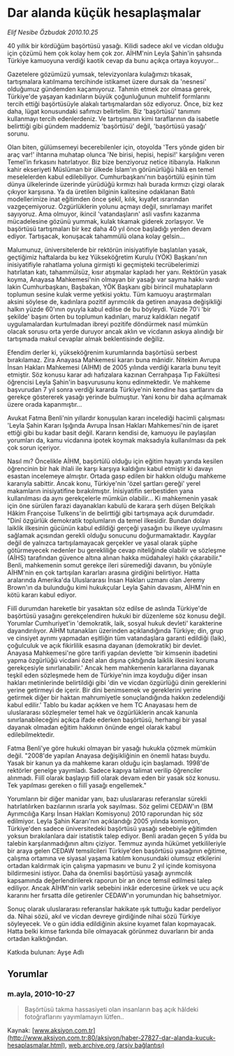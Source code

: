 # Dar alanda küçük hesaplaşmalar

*Elif Nesibe Özbudak 2010.10.25*

<font class="agenda2NewsSpot">
 40 yıllık bir kördüğüm başörtüsü yasağı. Kilidi sadece akıl ve vicdan olduğu için çözümü hem çok kolay hem çok zor. AİHM'nin Leyla Şahin'in şahsında Türkiye
 <span>
 </span>
 kamuoyuna verdiği kaotik cevap da bunu açıkça ortaya koyuyor…
</font>
<font class="newsDetail">
 <p>
  <p class="MsoNormal">
   Gazetelere gözümüzü yumsak, televizyonlara kulağımızı tıkasak, tartışmalara katılmama tercihinde istikamet üzere dursak da 'nesnesi' olduğumuz gündemden kaçamıyoruz. Tahmin etmek zor olmasa gerek, Türkiye'de yaşayan kadınların büyük çoğunluğunun muhtelif formlarını tercih ettiği başörtüsüyle alakalı tartışmalardan söz ediyoruz.
   <span>
   </span>
   Önce, biz kez daha, lügat konusundaki safımızı belirtelim. Biz 'başörtüsü' tanımını kullanmayı tercih edenlerdeniz. Ve tartışmanın kimi taraflarının da isabetle belirttiği gibi gündem maddemiz 'başörtüsü' değil, 'başörtüsü yasağı' sorunu.
  </p>
  <p class="MsoNormal">
   Olan biten, gülümsemeyi becerebilenler için, otoyolda 'Ters yönde giden bir araç var!' ihtarına muhatap olunca 'Ne birisi, hepisi, hepisi!' karşılığını veren Temel'in fırkasını hatırlatıyor. Biz bize benziyoruz netice itibarıyla. Halkının kahir ekseriyeti Müslüman bir ülkede İslam'ın görünürlüğü hâlâ en temel meselelerden kabul edilebiliyor. Cumhurbaşkanı'nın başörtülü eşinin tüm dünya ülkelerinde üzerinde yürüdüğü kırmızı halı burada kırmızı çizgi olarak çıkıyor karşısına. Ya da üretilen bilginin kalitesine odaklanan Batılı modellerimize inat eğitimden önce şekil, kılık, kıyafet ısrarından vazgeçemiyoruz. Özgürlüklerin yolunu açmayı değil, sınırlamayı marifet sayıyoruz. Ama olmuyor, ikincil 'vatandaşların' asli vasfını kazanma mücadelesine gözünü yummak, kulak tıkamak giderek zorlaşıyor. Ve başörtüsü tartışmaları bir kez daha 40 yıl önce başladığı yerden devam ediyor. Tartışacak, konuşacak tahammülü olana kolay gelsin...
  </p>
  <p class="MsoNormal">
   Malumunuz, üniversitelerde bir rektörün inisiyatifiyle başlatılan yasak, geçtiğimiz haftalarda bu kez Yükseköğretim Kurulu (YÖK) Başkanı'nın inisiyatifiyle rahatlama yoluna girmişti ki geçmişteki tecrübelerimizi hatırlatan katı, tahammülsüz, kısır atışmalar kapladı her yanı. Rektörün yasak koyma, Anayasa Mahkemesi'nin olmayan bir yasağı var sayma hakkı vardı lakin Cumhurbaşkanı, Başbakan, YÖK Başkanı gibi birincil muhatapların toplumun sesine kulak verme yetkisi yoktu. Tüm kamuoyu araştırmaları aksini söylese de, kadınlara pozitif ayrımcılık da getiren anayasa değişikliği halkın yüzde 60'ının oyuyla kabul edilse de bu böyleydi. Yüzde 70'i 'bir şekilde' başını örten bu toplumun kadınları, maruz kaldıkları negatif uygulamalardan kurtulmadan ibreyi pozitife döndürmek nasıl mümkün olacak sorusu orta yerde duruyor ancak aklın ve vicdanın askıya alındığı bir tartışmada makul cevaplar almak beklentisinde değiliz.
  </p>
  <p class="MsoNormal">
   Efendim derler ki, yükseköğrenim kurumlarında başörtüsü serbest bırakılamaz. Zira Anayasa Mahkemesi kararı buna mânidir. Nitekim Avrupa İnsan Hakları Mahkemesi (AİHM) de 2005 yılında verdiği kararla bunu teyit etmiştir. Söz konusu karar adı hafızalara kazınan Cerrahpaşa Tıp Fakültesi öğrencisi Leyla Şahin'in başvurusunu konu edinmektedir. Ve mahkeme başvurudan 7 yıl sonra verdiği kararda Türkiye'nin kendine has şartlarını da gerekçe göstererek yasağı yerinde bulmuştur. Yani konu bir daha açılmamak üzere orada kapanmıştır…
  </p>
  <p class="MsoNormal">
   Avukat Fatma Benli'nin yıllardır konuşulan kararı incelediği hacimli çalışması 'Leyla Şahin Kararı Işığında Avrupa İnsan Hakları Mahkemesi'nin de işaret ettiği gibi bu kadar basit değil. Kararın kendisi de, kamuoyu ile paylaşılan yorumları da, kamu vicdanına ipotek koymak maksadıyla kullanılması da pek çok sorun içeriyor.
  </p>
  <p class="MsoNormal">
   Nasıl mı? Öncelikle AİHM, başörtülü olduğu için eğitim hayatı yarıda kesilen öğrencinin bir hak ihlali ile karşı karşıya kaldığını kabul etmiştir ki davayı esastan incelemeye almıştır. Ortada gasp edilen bir hakkın olduğu mahkeme kararıyla sabittir. Ancak konu, Türkiye'nin 'özel şartları gereği' yerel makamların inisiyatifine bırakılmıştır. İnisiyatifin serbestiden yana kullanılması da aynı gerekçelerle mümkün olabilir… Ki mahkemenin yasak için öne sürülen farazi dayanakları kabulü de karara şerh düşen Belçikalı Hâkim Françoise Tulkens'in de belirttiği gibi tartışmaya açık durumdadır. "Dinî özgürlük demokratik toplumların da temel ilkesidir. Bundan dolayı laiklik ilkesinin gücünün kabul edildiği gerçeği yasağın bu ilkeye uyulmasını sağlamak açısından gerekli olduğu sonucunu doğurmamaktadır. Kaygılar değil de yalnızca tartışılamayacak gerçekler ve yasal olarak şüphe götürmeyecek nedenler bu gerekliliğe cevap niteliğinde olabilir ve sözleşme (AİHS) tarafından güvence altına alınan hakka müdahaleyi haklı çıkarabilir." Benli, mahkemenin somut gerekçe ileri süremediği davanın, bu yönüyle AİHM'nin en çok tartışılan kararları arasına girdiğini belirtiyor. Hatta aralarında Amerika'da Uluslararası İnsan Hakları uzmanı olan Jeremy Brown'ın da bulunduğu kimi hukukçular Leyla Şahin davasını, AİHM'nin en kötü kararı kabul ediyor.
  </p>
  <p class="MsoNormal">
   Fiilî durumdan hareketle bir yasaktan söz edilse de aslında Türkiye'de başörtüsü yasağını gerekçelendiren hukuki bir düzenleme söz konusu değil. Yorumlar Cumhuriyet'in 'demokratik, laik, sosyal hukuk devleti' karakterine dayandırılıyor. AİHM tutanakları üzerinden açıklandığında Türkiye; din, grup ve cinsiyet ayrımı yapmadan eşitliğin tüm vatandaşlara garanti edildiği (laik), çoğulculuk ve açık fikirlilik esasına dayanan (demokratik) bir devlet. Anayasa Mahkemesi'ne göre tarifi yapılan devlette 'bir kimsenin ibadetini yapma özgürlüğü vicdani özel alan dışına çıktığında laiklik ilkesini koruma gerekçesiyle sınırlanabilir.' Ancak hem mahkemenin kararlarına dayanak teşkil eden sözleşmede hem de Türkiye'nin imza koyduğu diğer insan hakları metinlerinde belirtildiği gibi 'din ve vicdan özgürlüğü dinin gereklerini yerine getirmeyi de içerir. Bir dini benimsemek ve gereklerini yerine getirmek diğer bir haktan mahrumiyetle sonuçlandığında hakkın zedelendiği kabul edilir.' Tablo bu kadar açıkken ve hem TC Anayasası hem de uluslararası sözleşmeler temel hak ve özgürlüklerin ancak kanunla sınırlanabileceğini açıkça ifade ederken başörtüsü, herhangi bir yasal dayanak olmadan eğitim hakkının önünde engel olarak kabul edilebilmektedir.
  </p>
  <p class="MsoNormal">
   Fatma Benli'ye göre hukuki olmayan bir yasağı hukukla çözmek mümkün değil. "2008'de yapılan Anayasa değişikliğinin en önemli hatası buydu. Yasak bir kanun ya da mahkeme kararı olduğu için başlamadı. 1998'de rektörler genelge yayımladı. Sadece kapıya talimat verilip öğrenciler alınmadı. Fiilî olarak başlayıp fiilî olarak devam eden bir yasak söz konusu. Tek yapılması gereken o fiilî yasağı engellemek."
  </p>
  <p class="MsoNormal">
   Yorumların bir diğer manidar yanı, bazı uluslararası referanslar sürekli hatırlatılırken bazılarının ısrarla yok sayılması. Söz gelimi CEDAW'ın (BM Ayrımcılığa Karşı İnsan Hakları Komisyonu) 2010 raporundan hiç söz edilmiyor.
   <span>
   </span>
   Leyla Şahin Kararı'nın açıklandığı 2005 yılında komisyon, Türkiye'den sadece üniversitedeki başörtüsü yasağı sebebiyle eğitimden yoksun bırakılanlara dair istatistik talep ediyor. Benli aradan geçen 5 yılda bu talebin karşılanmadığının altını çiziyor. Temmuz ayında hükümet yetkilileriyle bir araya gelen CEDAW temsilcileri Türkiye'den başörtüsü yasağının eğitime, çalışma ortamına ve siyasal yaşama katılım konusundaki olumsuz etkilerini ortadan kaldırmak için çalışma yapmasını ve bunu 2 yıl içinde komisyona bildirmesini istiyor. Daha da önemlisi başörtüsü yasağı ayrımcılık kapsamında değerlendirilerek raporun bir an önce temsil edilmesi talep ediliyor. Ancak AİHM'nin varlık sebebini inkâr edercesine ürkek ve ucu açık kararını her fırsatta dile getirenler CEDAW'ın yorumundan hiç bahsetmiyor.
  </p>
  <p class="MsoNormal">
   Sonuç olarak uluslararası referanslar hakikate ışık tuttuğu kadar perdeliyor da. Nihai sözü, akıl ve vicdan devreye girdiğinde nihai sözü Türkiye söyleyecek. Ve o gün iddia edildiğinin aksine kıyamet falan kopmayacak. Hatta belki kimse farkında bile olmayacak görünmez duvarların bir anda ortadan kalktığından.
  </p>
  <p class="MsoNormal">
   Katkıda bulunan: Ayşe Adlı
  </p>
 </p>
</font>

## Yorumlar

### m.ayla, 2010-10-27
> Başörtüsü takma hassasiyeti olan insanların baş açık hâldeki fotoğraflarını yayımlamayın lütfen..

Kaynak: [www.aksiyon.com.tr](http://www.aksiyon.com.tr:80/aksiyon/haber-27827-dar-alanda-kucuk-hesaplasmalar.html), [web.archive.org (arşiv bağlantısı)](http://web.archive.org/web/20101030020917/http://www.aksiyon.com.tr:80/aksiyon/haber-27827-dar-alanda-kucuk-hesaplasmalar.html)
